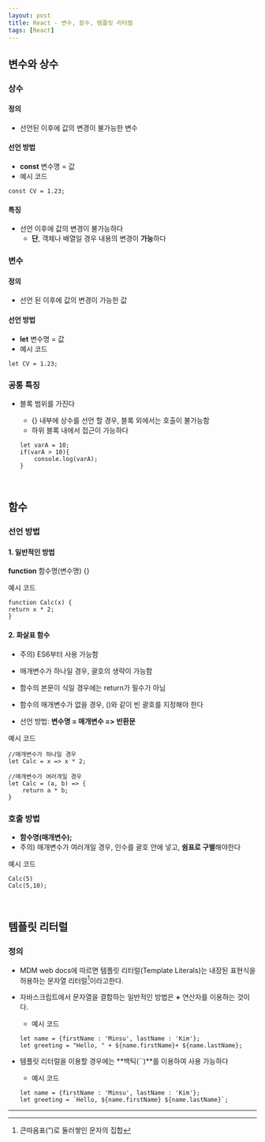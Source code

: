 ```yaml
---
layout: post
title: React - 변수, 함수, 템플릿 리터럴
tags: [React]
---
```


## 변수와 상수

### 상수

#### 정의 

- 선언된 이후에 값의 변경이 불가능한 변수

#### 선언 방법

- **const** 변수명 = 값
- 예시 코드

~~~react
const CV = 1.23;
~~~

#### 특징

- 선언 이후에 값의 변경이 불가능하다
  - **단**, 객체나 배열일 경우 내용의 변경이 **가능**하다

### 변수

#### 정의

- 선언 된 이후에 값의 변경이 가능한 값

#### 선언 방법

- **let** 변수명 = 값
- 예시 코드

~~~react
let CV = 1.23;
~~~

### 공통 특징

- 블록 범위를 가진다

  - {} 내부에 상수를 선언 할 경우, 블록 외에서는 호출이 불가능함
  - 하위 블록 내에서 접근이 가능하다

  ~~~react
  let varA = 10;
  if(varA > 10){
      console.log(varA);
  }
  ~~~

<br>

## 함수

 ### 선언 방법

#### 1. 일반적인 방법

**function** 함수명(변수명) {}

예시 코드

~~~react
function Calc(x) {
return x * 2;
}
~~~

#### 2. 화살표 함수

- 주의) ES6부터 사용 가능함
- 매개변수가 하나일 경우, 괄호의 생략이 가능함
- 함수의 본문이 식일 경우에는 return가 필수가 아님
- 함수의 매개변수가 없을 경우, ()와 같이 빈 괄호를 지정해야 한다

- 선언 방법: **변수명 = 매개변수 => 반환문**

예시 코드

~~~react
//매개변수가 하나일 경우
let Calc = x => x * 2;

//매개변수가 여러개일 경우
let Calc = (a, b) => {
    return a * b;
}
~~~

### 호출 방법

- **함수명(매개변수);**
- 주의) 매개변수가 여러개일 경우, 인수를 괄호 안에 넣고, **쉼표로 구별**해야한다

예시 코드

~~~react
Calc(5)
Calc(5,10);
~~~

<br>

## 템플릿 리터럴

### 정의

- MDM web docs에 따르면 템플릿 리터럴(Template Literals)는 내장된 표현식을 허용하는 문자열 리터럴[^1]이라고한다.

- 자바스크립트에서 문자열을 결합하는 일반적인 방법은 **+** 연산자를 이용하는 것이다.

  - 예시 코드

  ~~~react
  let name = {firstName : 'Minsu', lastName : 'Kim'};
  let greeting = "Hello, " + ${name.firstName}+ ${name.lastName};
  ~~~

- 템플릿 리터럴을 이용할 경우에는 **백틱(``)**를 이용하여 사용 가능하다

  - 예시 코드

  ~~~react
  let name = {firstName : 'Minsu', lastName : 'Kim'};
  let greeting = `Hello, ${name.firstName} ${name.lastName}`;
  ~~~

  

---



[^1]: 큰따옴표(")로 둘러쌓인 문자의 집합

